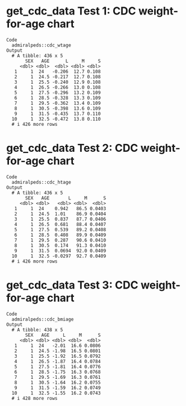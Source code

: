 # get_cdc_data Test 1: CDC weight-for-age chart

    Code
      admiralpeds::cdc_wtage
    Output
      # A tibble: 436 x 5
           SEX   AGE      L     M     S
         <dbl> <dbl>  <dbl> <dbl> <dbl>
       1     1  24   -0.206  12.7 0.108
       2     1  24.5 -0.217  12.7 0.108
       3     1  25.5 -0.240  12.9 0.108
       4     1  26.5 -0.266  13.0 0.108
       5     1  27.5 -0.296  13.2 0.109
       6     1  28.5 -0.328  13.3 0.109
       7     1  29.5 -0.362  13.4 0.109
       8     1  30.5 -0.398  13.6 0.109
       9     1  31.5 -0.435  13.7 0.110
      10     1  32.5 -0.472  13.8 0.110
      # i 426 more rows

# get_cdc_data Test 2: CDC weight-for-age chart

    Code
      admiralpeds::cdc_htage
    Output
      # A tibble: 436 x 5
           SEX   AGE       L     M      S
         <dbl> <dbl>   <dbl> <dbl>  <dbl>
       1     1  24    0.942   86.5 0.0403
       2     1  24.5  1.01    86.9 0.0404
       3     1  25.5  0.837   87.7 0.0406
       4     1  26.5  0.681   88.4 0.0407
       5     1  27.5  0.539   89.2 0.0408
       6     1  28.5  0.408   89.9 0.0409
       7     1  29.5  0.287   90.6 0.0410
       8     1  30.5  0.174   91.3 0.0410
       9     1  31.5  0.0694  92.0 0.0409
      10     1  32.5 -0.0297  92.7 0.0409
      # i 426 more rows

# get_cdc_data Test 3: CDC weight-for-age chart

    Code
      admiralpeds::cdc_bmiage
    Output
      # A tibble: 438 x 5
           SEX   AGE     L     M      S
         <dbl> <dbl> <dbl> <dbl>  <dbl>
       1     1  24   -2.01  16.6 0.0806
       2     1  24.5 -1.98  16.5 0.0801
       3     1  25.5 -1.92  16.5 0.0792
       4     1  26.5 -1.87  16.4 0.0784
       5     1  27.5 -1.81  16.4 0.0776
       6     1  28.5 -1.75  16.3 0.0768
       7     1  29.5 -1.69  16.3 0.0761
       8     1  30.5 -1.64  16.2 0.0755
       9     1  31.5 -1.59  16.2 0.0749
      10     1  32.5 -1.55  16.2 0.0743
      # i 428 more rows

